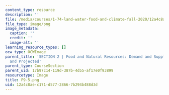 ```yaml
---
content_type: resource
description: ''
file: /media/courses/1-74-land-water-food-and-climate-fall-2020/12a4c8aec171d57728667b294b488d3d_F9-5.png
file_type: image/png
image_metadata:
  caption: ''
  credit: ''
  image-alt: ''
learning_resource_types: []
ocw_type: OCWImage
parent_title: 'SECTION 2 | Food and Natural Resources: Demand and Supply, Current
  and Projected'
parent_type: CourseSection
parent_uid: 17b97c14-119d-387b-4d55-af17e0f93899
resourcetype: Image
title: F9-5.png
uid: 12a4c8ae-c171-d577-2866-7b294b488d3d
---
```

